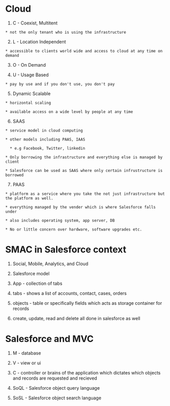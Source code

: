 # Cloud 

  1. C - Coexist, Multitent

    * not the only tenant who is using the infrastructure 

  2. L - Location Independent

    * accessible to clients world wide and access to cloud at any time on demand

  3. O - On Demand

  4. U - Usage Based

    * pay by use and if you don't use, you don't pay

  5. Dynamic Scalable 

    * horizontal scaling

    * available access on a wide level by people at any time

  6. SAAS

    * service model in cloud computing

    * other models including PAAS, IAAS

      * e.g Facebook, Twitter, linkedin

    * Only borrowing the infrastructure and everything else is managed by client

    * Salesforce can be used as SAAS where only certain infrustructure is borrowed

  7. PAAS

    * platform as a service where you take the not just infrastructure but the platform as well.

    * everything managed by the vender which is where Salesforce falls under

    * also includes operating system, app server, DB

    * No or little concern over hardware, software upgrades etc. 

# SMAC in Salesforce context

  1. Social, Mobile, Analytics, and Cloud 

  2. Salesforce model

  3. App - collection of tabs

  4. tabs - shows a list of accounts, contact, cases, orders

  5. objects - table or specifically fields which acts as storage container for records

  6. create, update, read and delete all done in salesforce as well

# Salesforce and MVC 

  1. M - database 

  2. V - view or ui 

  3. C - controller or brains of the application which dictates which objects and records are requested and recieved 

  4. SoQL - Salesforce object query language

  5. SoSL - Salesforce object search language 

